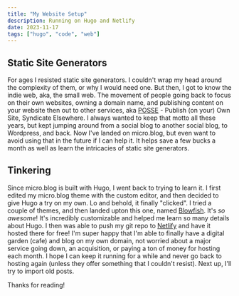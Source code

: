 ```yaml
---
title: "My Website Setup"
description: Running on Hugo and Netlify
date: 2023-11-17
tags: ["hugo", "code", "web"]
---
```


## Static Site Generators

For ages I resisted static site generators. I couldn't wrap my head around the complexity of them, or why I would need one. But then, I got to know the indie web, aka, the small web. The movement of people going back to focus on their own websites, owning a domain name, and publishing content on your website then out to other services, aka [POSSE](https://indieweb.org/POSSE) - Publish (on your) Own Site, Syndicate Elsewhere. I always wanted to keep that motto all these years, but kept jumping around from a social blog to another social blog, to Wordpress, and back.  Now I've landed on micro.blog, but even want to avoid using that in the future if I can help it. It helps save a few bucks a month as well as learn the intricacies of static site generators.

## Tinkering

Since micro.blog is built with Hugo, I went back to trying to learn it. I first edited my micro.blog theme with the custom editor, and then decided to give Hugo a try on my own. Lo and behold, it finally "clicked". I tried a couple of themes, and then landed upton this one, named [Blowfish](https://blowfish.page/). It's *so awesome*! It's incredibly customizable and helped me learn so many details about Hugo. I then was able to push my git repo to [Netlify](https://www.netlify.com/) and have it hosted there for free! I'm super happy that I'm able to finally have a digital garden (cafe) and blog on my own domain, not worried about a major service going down, an acquisition, or paying a ton of money for hosting each month. I hope I can keep it running for a while and never go back to hosting again (unless they offer something that I couldn't resist). Next up, I'll try to import old posts.

Thanks for reading! 